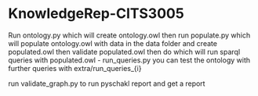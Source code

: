 # KnowledgeRep-CITS3005
Run ontology.py which will create ontology.owl
then run populate.py which will populate ontology.owl with data in the data folder and create populated.owl 
then validate populated.owl
then do which will run sparql queries with populated.owl - run_queries.py
you can test the ontology with further queries with extra/run_queries_{i}

run validate_graph.py to run pyschakl report and get a report 
